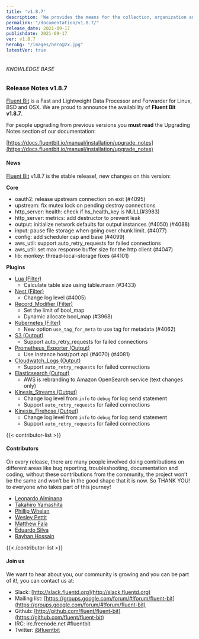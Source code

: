 ```yaml
---
title: 'v1.8.7'
description: 'We provides the means for the collection, organization and computerized retrieval of knowledgeand Lightweight Data Forwarder for Linux, BSD and OSX. We are proud to announce the availability of Fluent Bit v1.8.7.'
permalink: "/documentation/v1.8.7/"
release_date: 2021-09-17
publishdate: 2021-09-17
ver: v1.8.7
herobg: "/images/hero@2x.jpg"
latestVer: true
---
```



###### KNOWLEDGE BASE

### Release Notes v1.8.7

[Fluent Bit](https://fluentbit.io) is a Fast and Lightweight Data Processor and Forwarder for Linux, BSD and OSX. We are proud to announce the availability of **Fluent Bit v1.8.7**.

For people upgrading from previous versions you **must read** the Upgrading Notes section of our documentation:

[https://docs.fluentbit.io/manual/installation/upgrade_notes](https://docs.fluentbit.io/manual/installation/upgrade_notes)

#### News

[Fluent Bit](https://fluentbit.io) v1.8.7 is the stable release!, new changes on this version:


**Core**

* oauth2: release upstream connection on exit (#4095)
* upstream: fix mutex lock on pending destroy connections
* http_server: health: check if hs_health_key is NULL(#3983)
* http_server: metrics: add destructor to prevent leak
* output: initialize network defaults for output instances (#4050) (#4088)
* input: pause file storage when going over chunk limit. (#4077)
* config: add scheduler cap and base (#4099)
* aws_util: support auto_retry_requests for failed connections
* aws_util: set max response buffer size for the http client (#4047)
* lib: monkey: thread-local-storage fixes (#4101)


**Plugins**

* [Lua (Filter)](https://docs.fluentbit.io/manual/pipeline/filters/lua/)
  * Calculate table size using table.maxn (#3433)
* [Nest (Filter)](https://docs.fluentbit.io/manual/pipeline/filters/nest/)
  * Change log level (#4005)
* [Record_Modifier (Filter)](https://docs.fluentbit.io/manual/pipeline/filters/record_modifier/)
  * Set the limit of bool_map
  * Dynamic allocate bool_map (#3968)
* [Kubernetes (Filter)](https://docs.fluentbit.io/manual/pipeline/filters/kubernetes/)
  * New option `use_tag_for_meta` to use tag for metadata (#4062)
* [S3 (Output)](https://docs.fluentbit.io/manual/pipeline/outputs/s3/)
  * Support auto_retry_requests for failed connections
* [Prometheus_Exporter (Output)](https://docs.fluentbit.io/manual/pipeline/outputs/prometheus_exporter/)
  * Use instance host/port api (#4070) (#4081)
* [Cloudwatch_Logs (Output)](https://docs.fluentbit.io/manual/pipeline/outputs/cloudwatch_logs/)
  * Support `auto_retry_requests` for failed connections
* [Elasticsearch (Output)](https://docs.fluentbit.io/manual/pipeline/outputs/es/)
  * AWS is rebranding to Amazon OpenSearch service (text changes only)
* [Kinesis_Streams (Output)](https://docs.fluentbit.io/manual/pipeline/outputs/kinesis_streams/)
  * Change log level from `info` to `debug` for log send statement
  * Support `auto_retry_requests` for failed connections
* [Kinesis_Firehose (Output)](https://docs.fluentbit.io/manual/pipeline/outputs/kinesis_firehose/)
  * Change log level from `info` to `debug` for log send statement
  * Support `auto_retry_requests` for failed connections


{{< contributor-list >}}


#### Contributors

On every release, there are many people involved doing contributions on different areas like bug reporting, troubleshooting, documentation and coding, without these contributions from the community, the project won’t be the same and won’t be in the good shape that it is now. So THANK YOU! to everyone who takes part of this journey!

* [Leonardo Alminana](https://github.com/leonardo-albertovich)
* [Takahiro Yamashita](https://github.com/nokute78)
* [Phillip Whelan](https://github.com/pwhelan)
* [Wesley Pettit](https://github.com/PettitWesley)
* [Matthew Fala](https://github.com/matthewfala)
* [Eduardo Silva](https://github.com/edsiper)
* [Rayhan Hossain](https://github.com/hossain-rayhan)

{{< /contributor-list >}}

#### Join us

We want to hear about you, our community is growing and you can be part of it!, you can contact us at:

* Slack: [http://slack.fluentd.org](http://slack.fluentd.org)
* Mailing list: [https://groups.google.com/forum/#!forum/fluent-bit](https://groups.google.com/forum/#!forum/fluent-bit)
* Github: [http://github.com/fluent/fluent-bit](https://github.com/fluent/fluent-bit)
* IRC: irc.freenode.net #fluentbit
* Twitter: [@fluentbit](https://twitter.com/fluentbit)